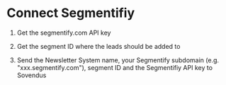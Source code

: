 # Connect Segmentifiy

1. Get the segmentify.com API key

2. Get the segment ID where the leads should be added to

3. Send the Newsletter System name, your Segmentify subdomain (e.g. "xxx.segmentify.com"), segment ID and the Segmentifiy API key to Sovendus